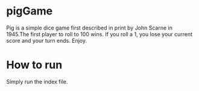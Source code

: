 # pigGame
Pig is a simple dice game first described in print by John Scarne in 1945.The first player to roll to 100 wins. If you roll a 1, you lose your current score and your turn ends. Enjoy.

# How to run
Simply run the index file.

